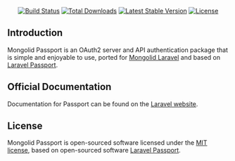 <p align="center">
<a href="https://travis-ci.org/leroy-merlin-br/mongolid-passport"><img src="https://travis-ci.org/leroy-merlin-br/mongolid-passport.svg" alt="Build Status"></a>
<a href="https://packagist.org/packages/leroy-merlin-br/mongolid-passport"><img src="https://poser.pugx.org/leroy-merlin-br/mongolid-passport/d/total.svg" alt="Total Downloads"></a>
<a href="https://packagist.org/packages/leroy-merlin-br/mongolid-passport"><img src="https://poser.pugx.org/leroy-merlin-br/mongolid-passport/v/stable.svg" alt="Latest Stable Version"></a>
<a href="https://packagist.org/packages/leroy-merlin-br/mongolid-passport"><img src="https://poser.pugx.org/leroy-merlin-br/mongolid-passport/license.svg" alt="License"></a>
</p>

## Introduction

Mongolid Passport is an OAuth2 server and API authentication package that is simple and enjoyable to use,
ported for [Mongolid Laravel](https://github.com/leroy-merlin-br/mongolid-laravel) and based on [Laravel Passport](https://github.com/laravel/passport).

## Official Documentation

Documentation for Passport can be found on the [Laravel website](http://laravel.com/docs/master/passport).

## License

Mongolid Passport is open-sourced software licensed under the [MIT license](http://opensource.org/licenses/MIT),
based on open-sourced software [Laravel Passport](https://github.com/laravel/passport).
